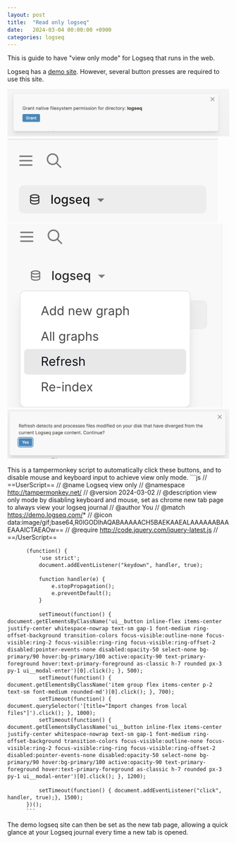```yaml
---
layout: post
title:  "Read only logseq"
date:   2024-03-04 00:00:00 +0900
categories: logseq
---
```

This is guide to have "view only mode" for Logseq that runs in the web.

Logseq has a [demo site](https://demo.logseq.com/). However, several button presses are required to use this site.

![Step 1](assets/2024-03-04-Read-Only-Logseq/1.png)
![Step 2](assets/2024-03-04-Read-Only-Logseq/2.png)
![Step 3](assets/2024-03-04-Read-Only-Logseq/3.png)
![Step 4](assets/2024-03-04-Read-Only-Logseq/4.png)

This is a tampermonkey script to automatically click these buttons, and to disable mouse and keyboard input to achieve view only mode.
		  ```js
		  // ==UserScript==
		  // @name         Logseq view only
		  // @namespace    http://tampermonkey.net/
		  // @version      2024-03-02
		  // @description  view only mode by disabling keyboard and mouse, set as chrome new tab page to always view your logseq journal
		  // @author       You
		  // @match        https://demo.logseq.com/*
		  // @icon         data:image/gif;base64,R0lGODlhAQABAAAAACH5BAEKAAEALAAAAAABAAEAAAICTAEAOw==
		  // @require      http://code.jquery.com/jquery-latest.js
		  // ==/UserScript==
		  
		  (function() {
		      'use strict';
		      document.addEventListener("keydown", handler, true);
		  
		      function handler(e) {
		          e.stopPropagation();
		          e.preventDefault();
		      }
		  
		      setTimeout(function() { document.getElementsByClassName('ui__button inline-flex items-center justify-center whitespace-nowrap text-sm gap-1 font-medium ring-offset-background transition-colors focus-visible:outline-none focus-visible:ring-2 focus-visible:ring-ring focus-visible:ring-offset-2 disabled:pointer-events-none disabled:opacity-50 select-none bg-primary/90 hover:bg-primary/100 active:opacity-90 text-primary-foreground hover:text-primary-foreground as-classic h-7 rounded px-3 py-1 ui__modal-enter')[0].click(); }, 500);
		      setTimeout(function() { document.getElementsByClassName('item group flex items-center p-2 text-sm font-medium rounded-md')[0].click(); }, 700);
		      setTimeout(function() { document.querySelector('[title="Import changes from local files"]').click(); }, 1000);
		      setTimeout(function() { document.getElementsByClassName('ui__button inline-flex items-center justify-center whitespace-nowrap text-sm gap-1 font-medium ring-offset-background transition-colors focus-visible:outline-none focus-visible:ring-2 focus-visible:ring-ring focus-visible:ring-offset-2 disabled:pointer-events-none disabled:opacity-50 select-none bg-primary/90 hover:bg-primary/100 active:opacity-90 text-primary-foreground hover:text-primary-foreground as-classic h-7 rounded px-3 py-1 ui__modal-enter')[0].click(); }, 1200);
		  
		      setTimeout(function() { document.addEventListener("click", handler, true);}, 1500);
		  })();
		  ```

The demo logseq site can then be set as the new tab page, allowing a quick glance at your Logseq journal every time a new tab is opened.